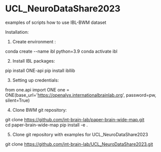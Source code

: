 # UCL_NeuroDataShare2023
examples of scripts how to use IBL-BWM dataset

Installation:
1. Create environment :

conda create --name ibl python=3.9
conda activate ibl

2. Install IBL packages:

pip install ONE-api
pip install ibllib

3. Setting up credentials:

from one.api import ONE
one = ONE(base_url='https://openalyx.internationalbrainlab.org', password=pw, silent=True)

4. Clone BWM  git repository:

git clone https://github.com/int-brain-lab/paper-brain-wide-map.git
cd paper-brain-wide-map
pip install -e .

5. Clone git repository with examples for UCL_NeuroDataShare2023

git clone https://github.com/int-brain-lab/UCL_NeuroDataShare2023.git

